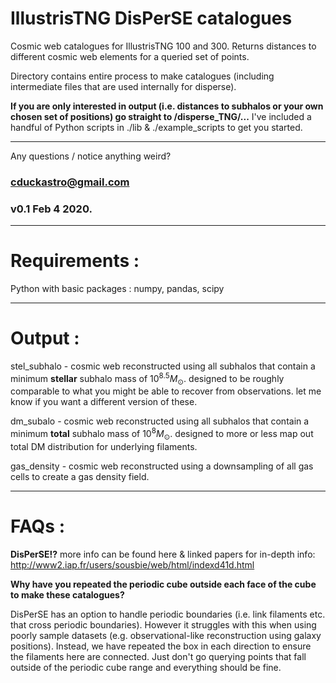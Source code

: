 # IllustrisTNG DisPerSE catalogues

Cosmic web catalogues for IllustrisTNG 100 and 300. Returns distances to different cosmic web elements for a queried set of points.

Directory contains entire process to make catalogues (including intermediate files that are used internally for disperse). 

**If you are only interested in output (i.e. distances to subhalos or your own chosen set of positions) go straight to /disperse_TNG/...** I've included a handful of Python scripts in ./lib & ./example_scripts to get you started.

---
Any questions / notice anything weird? 
### cduckastro@gmail.com
### v0.1 Feb 4 2020.
---
# Requirements : 
Python with basic packages : numpy, pandas, scipy

---
# Output :

stel_subhalo - cosmic web reconstructed using all subhalos that contain a minimum **stellar** subhalo mass of $10^{8.5} M_{\odot}$. designed to be roughly comparable to what you might be able to recover from observations. let me know if you want a different version of these.

dm_subalo - cosmic web reconstructed using all subhalos that contain a minimum **total** subhalo mass of $10^{8} M_{\odot}$. designed to more or less map out total DM distribution for underlying filaments.

gas_density - cosmic web reconstructed using a downsampling of all gas cells to create a gas density field.

---
# FAQs :

**DisPerSE!?** 
more info can be found here & linked papers for in-depth info: http://www2.iap.fr/users/sousbie/web/html/indexd41d.html 

**Why have you repeated the periodic cube outside each face of the cube to make these catalogues?**

DisPerSE has an option to handle periodic boundaries (i.e. link filaments etc. that cross periodic boundaries). However it struggles with this when using poorly sample datasets (e.g. observational-like reconstruction using galaxy positions). Instead, we have repeated the box in each direction to ensure the filaments here are connected. Just don't go querying points that fall outside of the periodic cube range and everything should be fine.
